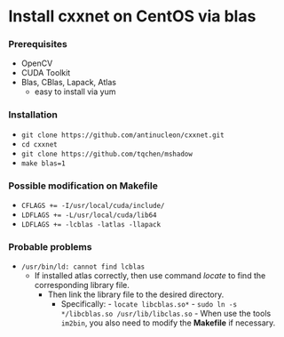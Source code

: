 # Install cxxnet on CentOS via blas

### Prerequisites
- OpenCV
- CUDA Toolkit
- Blas, CBlas, Lapack, Atlas
    - easy to install via yum

### Installation
- `git clone https://github.com/antinucleon/cxxnet.git`
- `cd cxxnet`
- `git clone https://github.com/tqchen/mshadow`
- `make blas=1`

### Possible modification on Makefile
- `CFLAGS += -I/usr/local/cuda/include/`
- `LDFLAGS += -L/usr/local/cuda/lib64`
- `LDFLAGS += -lcblas -latlas -llapack`

### Probable problems
- `/usr/bin/ld: cannot find lcblas`
    - If installed atlas correctly, then use command *locate* to find the corresponding library file.
	    - Then link the library file to the desired directory.
		    - Specifically:
			        - `locate libcblas.so*`
					        - `sudo ln -s */libcblas.so /usr/lib/libclas.so`
							- When use the tools `im2bin`, you also need to modify the **Makefile** if necessary.
